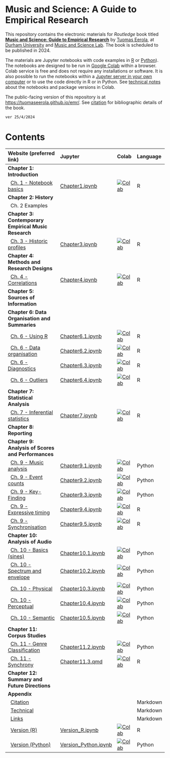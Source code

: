 # Music and Science: A Guide to Empirical Research

This repository contains the electronic materials for *Routledge* book
titled **[Music and Science: Guide to Empirical
Research](https://tuomaseerola.github.io/emr/)** by [Tuomas
Eerola](https://www.durham.ac.uk/staff/tuomas-eerola/), at [Durham
University](https://www.durham.ac.uk) and [Music and Science
Lab](https://musicscience.net). The book is scheduled to be published in
2024.

The materials are Jupyter notebooks with code examples in
[R](https://www.r-project.org/) or [Python](https://www.python.org/)).
The notebooks are designed to be run in [Google
Colab](https://colab.research.google.com/) within a browser. Colab
service is free and does not require any installations or software. It
is also possible to run the notebooks within a [Jupyter server in your
own
computer](https://jupyter-notebook-beginner-guide.readthedocs.io/en/latest/index.html)
or to use the code directly in R or in Python. See [technical
notes](Technical.qmd) about the notebooks and package versions in Colab.

The public-facing version of this repository is at
<https://tuomaseerola.github.io/emr/>. See [citation](Citation.qmd) for
bibliographic details of the book.

`ver 25/4/2024`

# Contents

| Website (preferred link)                                                              | Jupyter                                                                                       | Colab                                                                                                                                                             | Language |
|:--------------------------------------------------------------------------------------|:----------------------------------------------------------------------------------------------|:------------------------------------------------------------------------------------------------------------------------------------------------------------------|:---------|
| **Chapter 1: Introduction**                                                           |                                                                                               |                                                                                                                                                                   |          |
|   [Ch. 1 - Notebook basics](Chapter1.qmd)                                             | [Chapter1.ipynb](https://github.com/tuomaseerola/emr/blob/main/nb/Chapter1.ipynb)             | [![Colab](https://colab.research.google.com/assets/colab-badge.svg)](https://colab.research.google.com/github/tuomaseerola/emr/blob/main/nb/Chapter1.ipynb)       | R        |
| **Chapter 2: History**                                                                |                                                                                               |                                                                                                                                                                   |          |
|   Ch. 2 Examples                                                                      |                                                                                               |                                                                                                                                                                   |          |
| **Chapter 3: Contemporary Empirical Music Research**                                  |                                                                                               |                                                                                                                                                                   |          |
|   [Ch. 3 - Historic profiles](Chapter3.qmd)                                           | [Chapter3.ipynb](https://github.com/tuomaseerola/emr/blob/main/nb/Chapter3.ipynb)             | [![Colab](https://colab.research.google.com/assets/colab-badge.svg)](https://colab.research.google.com/github/tuomaseerola/emr/blob/main/nb/Chapter3.ipynb)       | R        |
| **Chapter 4: Methods and Research Designs**                                           |                                                                                               |                                                                                                                                                                   |          |
|   [Ch. 4 - Correlations](Chapter4.qmd)                                                | [Chapter4.ipynb](https://github.com/tuomaseerola/emr/blob/main/nb/Chapter4.ipynb)             | [![Colab](https://colab.research.google.com/assets/colab-badge.svg)](https://colab.research.google.com/github/tuomaseerola/emr/blob/main/nb/Chapter4.ipynb)       | R        |
| **Chapter 5: Sources of Information**                                                 |                                                                                               |                                                                                                                                                                   |          |
| **Chapter 6: Data Organisation and Summaries**                                        |                                                                                               |                                                                                                                                                                   |          |
|   [Ch. 6 - Using R](Chapter6.1.qmd)                                                   | [Chapter6.1.ipynb](https://github.com/tuomaseerola/emr/blob/main/nb/Chapter6.1.ipynb)         | [![Colab](https://colab.research.google.com/assets/colab-badge.svg)](https://colab.research.google.com/github/tuomaseerola/emr/blob/main/nb/Chapter6.1.ipynb)     | R        |
|   [Ch. 6 - Data organisation](Chapter6.2.qmd)                                         | [Chapter6.2.ipynb](https://github.com/tuomaseerola/emr/blob/main/nb/Chapter6.2.ipynb)         | [![Colab](https://colab.research.google.com/assets/colab-badge.svg)](https://colab.research.google.com/github/tuomaseerola/emr/blob/main/nb/Chapter6.2.ipynb)     | R        |
|   [Ch. 6 - Diagnostics](Chapter6.3.qmd)                                               | [Chapter6.3.ipynb](https://github.com/tuomaseerola/emr/blob/main/nb/Chapter6.3.ipynb)         | [![Colab](https://colab.research.google.com/assets/colab-badge.svg)](https://colab.research.google.com/github/tuomaseerola/emr/blob/main/nb/Chapter6.3.ipynb)     | R        |
|   [Ch. 6 - Outliers](Chapter6.4.qmd)                                                  | [Chapter6.4.ipynb](https://github.com/tuomaseerola/emr/blob/main/nb/Chapter6.4.ipynb)         | [![Colab](https://colab.research.google.com/assets/colab-badge.svg)](https://colab.research.google.com/github/tuomaseerola/emr/blob/main/nb/Chapter6.4.ipynb)     | R        |
| **Chapter 7: Statistical Analysis**                                                   |                                                                                               |                                                                                                                                                                   |          |
|   [Ch. 7 - Inferential statistics](Chapter7.qmd)                                      | [Chapter7.ipynb](https://github.com/tuomaseerola/emr/blob/main/nb/Chapter7.ipynb)             | [![Colab](https://colab.research.google.com/assets/colab-badge.svg)](https://colab.research.google.com/github/tuomaseerola/emr/blob/main/nb/Chapter7.ipynb)       | R        |
| **Chapter 8: Reporting**                                                              |                                                                                               |                                                                                                                                                                   |          |
| **Chapter 9: Analysis of Scores and Performances**                                    |                                                                                               |                                                                                                                                                                   |          |
|   [Ch. 9 - Music analysis](Chapter9.1.qmd)                                            | [Chapter9.1.ipynb](https://github.com/tuomaseerola/emr/blob/main/nb/Chapter9.1.ipynb)         | [![Colab](https://colab.research.google.com/assets/colab-badge.svg)](https://colab.research.google.com/github/tuomaseerola/emr/blob/main/nb/Chapter9.1.ipynb)     | Python   |
|   [Ch. 9 - Event counts](Chapter9.2.qmd)                                              | [Chapter9.2.ipynb](https://github.com/tuomaseerola/emr/blob/main/nb/Chapter9.2.ipynb)         | [![Colab](https://colab.research.google.com/assets/colab-badge.svg)](https://colab.research.google.com/github/tuomaseerola/emr/blob/main/nb/Chapter9.2.ipynb)     | Python   |
|   [Ch. 9 - Key-Finding](Chapter9.3.qmd)                                               | [Chapter9.3.ipynb](https://github.com/tuomaseerola/emr/blob/main/nb/Chapter9.3.ipynb)         | [![Colab](https://colab.research.google.com/assets/colab-badge.svg)](https://colab.research.google.com/github/tuomaseerola/emr/blob/main/nb/Chapter9.3.ipynb)     | Python   |
|   [Ch. 9 - Expressive timing](Chapter9.4.qmd)                                         | [Chapter9.4.ipynb](https://github.com/tuomaseerola/emr/blob/main/nb/Chapter9.4.ipynb)         | [![Colab](https://colab.research.google.com/assets/colab-badge.svg)](https://colab.research.google.com/github/tuomaseerola/emr/blob/main/nb/Chapter9.4.ipynb)     | R        |
|   [Ch. 9 - Synchronisation](Chapter9.5.qmd)                                           | [Chapter9.5.ipynb](https://github.com/tuomaseerola/emr/blob/main/nb/Chapter9.5.ipynb)         | [![Colab](https://colab.research.google.com/assets/colab-badge.svg)](https://colab.research.google.com/github/tuomaseerola/emr/blob/main/nb/Chapter9.5.ipynb)     | R        |
| **Chapter 10: Analysis of Audio**                                                     |                                                                                               |                                                                                                                                                                   |          |
|   [Ch. 10 - Basics (sines)](Chapter10.1.qmd)                                          | [Chapter10.1.ipynb](https://github.com/tuomaseerola/emr/blob/main/nb/Chapter10.1.ipynb)       | [![Colab](https://colab.research.google.com/assets/colab-badge.svg)](https://colab.research.google.com/github/tuomaseerola/emr/blob/main/nb/Chapter10.1.ipynb)    | Python   |
|   [Ch. 10 - Spectrum and envelope](Chapter10.2.qmd)                                   | [Chapter10.2.ipynb](https://github.com/tuomaseerola/emr/blob/main/nb/Chapter10.2.ipynb)       | [![Colab](https://colab.research.google.com/assets/colab-badge.svg)](https://colab.research.google.com/github/tuomaseerola/emr/blob/main/nb/Chapter10.2.ipynb)    | Python   |
|   [Ch. 10 - Physical](Chapter10.3.qmd)                                                | [Chapter10.3.ipynb](https://github.com/tuomaseerola/emr/blob/main/nb/Chapter10.3.ipynb)       | [![Colab](https://colab.research.google.com/assets/colab-badge.svg)](https://colab.research.google.com/github/tuomaseerola/emr/blob/main/nb/Chapter10.3.ipynb)    | Python   |
|   [Ch. 10 - Perceptual](Chapter10.4.qmd)                                              | [Chapter10.4.ipynb](https://github.com/tuomaseerola/emr/blob/main/nb/Chapter10.4.ipynb)       | [![Colab](https://colab.research.google.com/assets/colab-badge.svg)](https://colab.research.google.com/github/tuomaseerola/emr/blob/main/nb/Chapter10.4.ipynb)    | Python   |
|   [Ch. 10 - Semantic](Chapter10.5.qmd)                                                | [Chapter10.5.ipynb](https://github.com/tuomaseerola/emr/blob/main/nb/Chapter10.5.ipynb)       | [![Colab](https://colab.research.google.com/assets/colab-badge.svg)](https://colab.research.google.com/github/tuomaseerola/emr/blob/main/nb/Chapter10.5.ipynb)    | Python   |
| **Chapter 11: Corpus Studies**                                                        |                                                                                               |                                                                                                                                                                   |          |
|   [Ch. 11 - Genre Classification](https://tuomaseerola.github.io/emr/Chapter11.2.qmd) | [Chapter11.2.ipynb](https://github.com/tuomaseerola/emr/blob/main/nb/Chapter11.2.ipynb)       | [![Colab](https://colab.research.google.com/assets/colab-badge.svg)](https://colab.research.google.com/github/tuomaseerola/emr/blob/main/nb/Chapter11.2.ipynb)    | Python   |
|   [Ch. 11 - Synchrony](Chapter11.3.qmd)                                               | [Chapter11.3.qmd](https://github.com/tuomaseerola/emr/blob/main/nb/Chapter11.3.ipynb)         | [![Colab](https://colab.research.google.com/assets/colab-badge.svg)](https://colab.research.google.com/github/tuomaseerola/emr/blob/main/nb/Chapter11.3.ipynb)    | R        |
| **Chapter 12: Summary and Future Directions**                                         |                                                                                               |                                                                                                                                                                   |          |
| **Appendix**                                                                          |                                                                                               |                                                                                                                                                                   |          |
|   [Citation](Citation.qmd)                                                            |                                                                                               |                                                                                                                                                                   | Markdown |
|   [Technical](Technical.qmd)                                                          |                                                                                               |                                                                                                                                                                   | Markdown |
|   [Links](Links.qmd)                                                                  |                                                                                               |                                                                                                                                                                   | Markdown |
|   [Version (R)](Version_R.qmd)                                                        | [Version_R.ipynb](https://github.com/tuomaseerola/emr/blob/main/nb/Version_R.ipynb)           | [![Colab](https://colab.research.google.com/assets/colab-badge.svg)](https://colab.research.google.com/github/tuomaseerola/emr/blob/main/nb/Version_R.ipynb)      | R        |
|   [Version (Python)](Version_Python.qmd)                                              | [Version_Python.ipynb](https://github.com/tuomaseerola/emr/blob/main/nb/Version_Python.ipynb) | [![Colab](https://colab.research.google.com/assets/colab-badge.svg)](https://colab.research.google.com/github/tuomaseerola/emr/blob/main/nb/Version_Python.ipynb) | Python   |
